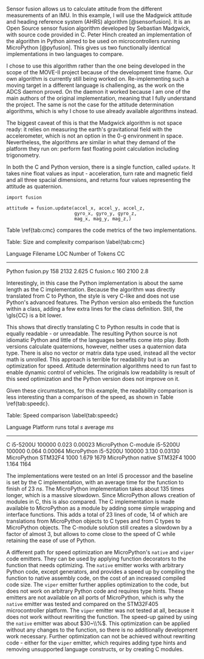 Sensor fusion allows us to calculate attitude from the different measurements of an IMU. In this example, I will use the Madgwick attitude and heading reference system (AHRS) algorithm [@sensorfusion]. It is an Open Source sensor fusion algorithm developed by Sebastian Madgwick, with source code provided in C. Peter Hinch created an implementation of the algorithm in Python aimed to be used on microcontrollers running MicroPython [@pyfusion]. This gives us two functionally identical implementations in two languages to compare.

I chose to use this algorithm rather than the one being developed in the scope of the MOVE-II project because of the development time frame. Our own algorithm is currently still being worked on. Re-implementing such a moving target in a different language is challenging, as the work on the ADCS daemon proved. On the daemon it worked because I am one of the main authors of the original implementation, meaning that I fully understand the project. The same is not the case for the attitude determination algorithms, which is why I chose to use already available algorithms instead.

The biggest caveat of this is that the Madgwick algorithm is not space ready: it relies on measuring the earth's gravitational field with the accelerometer, which is not an option in the 0-g environment in space. Nevertheless, the algorithms are similar in what they demand of the platform they run on: perform fast floating point calculation including trigonometry.

In both the C and Python version, there is a single function, called ```update```. It takes nine float values as input - acceleration, turn rate and magnetic field and all three spacial dimensions, and returns four values representing the attitude as quaternion.

~~~{.python}
import fusion

attitude = fusion.update(accel_x, accel_y, accel_z,
                         gyro_x, gyro_y, gyro_z,
                         mag_x, mag_y, mag_z,)
~~~

Table \\ref{tab:cmc} compares the code metrics of the two implementations.

Table: Size and complexity comparison \\label{tab:cmc}

Language    Filename          LOC    Number of Tokens       CC
----------  --------------  -----  ------------------  -------
Python      fusion.py         158                2132  2.625
C           fusion.c          160                2100  2.8

Interestingly, in this case the Python implementation is about the same length as the C implementation. Because the algorithm was directly translated from C to Python, the style is very C-like and does not use Python's advanced features. The Python version also embeds the function within a class, adding a few extra lines for the class definition. Still, the \\gls{CC} is a bit lower.

This shows that directly translating C to Python results in code that is equally readable - or unreadable. The resulting Python source is not idiomatic Python and little of the languages benefits come into play. Both versions calculate quaternions, however, neither uses a quaternion data type. There is also no vector or matrix data type used, instead all the vector math is unrolled. This approach is terrible for readability but is an optimization for speed. Attitude determination algorithms need to run fast to enable dynamic control of vehicles. The originals low readability is result of this seed optimization and the Python version does not improve on it.

Given these circumstances, for this example, the readability comparison is less interesting than a comparison of the speed, as shown in Table \\ref{tab:speedc}.

Table: Speed comparison \\label{tab:speedc}

Language               Platform      runs  total $s$    average $ms$
---------------------  --------- -------- ----------- --------------
C                      i5-5200U  100000   0.023       0.00023
MicroPython C-module   i5-5200U  100000   0.064       0.00064
MicroPython            i5-5200U  100000   3.130       0.03130
MicroPython            STM32F4   1000     1.679       1679
MicroPython native     STM32F4   1000     1.164       1164

The implementations were tested on an Intel i5 processor and the baseline is set by the C implementation, with an average time for the function to finish of $23~ns$. The MicroPython implementation takes about 135 times longer, which is a massive slowdown. Since MicroPython allows creation of modules in C, this is also compared. The C implementation is made available to MicroPython as a module by adding some simple wrapping and interface functions. This adds a total of 23 lines of code, 14 of which are translations from MicroPython objects to C types and from C types to MicroPython objects. The C-module solution still creates a slowdown by a factor of almost 3, but allows to come close to the speed of C while retaining the ease of use of Python.

A different path for speed optimization are MicroPython's ```native``` and ```viper``` code emitters. They can be used by applying function decorators to the function that needs optimizing. The ```native``` emitter works with arbitrary Python code, except generators, and provides a speed up by compiling the function to native assembly code, on the cost of an increased compiled code size. The ```viper``` emitter further applies optimization to the code, but does not work on arbitrary Python code and requires type hints. These emitters are not available on all ports of MicroPython, which is why the ```native``` emitter was tested and compared on the STM32F405 microcontroller platform. The ```viper``` emitter was not tested at all, because it does not work without rewriting the function. The speed-up gained by using the ```native``` emitter was about $30~\\%$. This optimization can be applied without any changes to the function, so there is no additionally development work necessary. Further optimization can not be achieved without rewriting code - either for the ```viper``` emitter, which requires adding type hints and removing unsupported language constructs, or by creating C modules.
